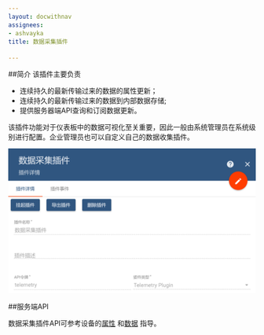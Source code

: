 ```yaml
---
layout: docwithnav
assignees:
- ashvayka
title: 数据采集插件

---
```

##简介
该插件主要负责

- 连续持久的最新传输过来的数据的属性更新；
- 连续持久的最新传输过来的数据到内部数据存储;
- 提供服务器端API查询和订阅数据更新。

该插件功能对于仪表板中的数据可视化至关重要，因此一般由系统管理员在系统级别进行配置。企业管理员也可以自定义自己的数据收集插件。

![img](/images/plugin-telemetry.png)

##服务端API

数据采集插件API可参考设备的[属性](/docs/user-guide/attributes/) 和[数据](/docs/user-guide/telemetry/) 指导。 
